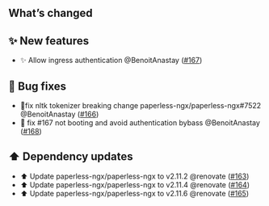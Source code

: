 ## What’s changed

## ✨ New features

- ✨ Allow ingress authentication @BenoitAnastay ([#167](https://github.com/BenoitAnastay/paperless-home-assistant-addon/pull/167))

## 🐛 Bug fixes

- 🐛fix nltk tokenizer breaking change paperless-ngx/paperless-ngx#7522 @BenoitAnastay ([#166](https://github.com/BenoitAnastay/paperless-home-assistant-addon/pull/166))
- 🐛 fix #167 not booting and avoid authentication bybass @BenoitAnastay ([#168](https://github.com/BenoitAnastay/paperless-home-assistant-addon/pull/168))

## ⬆️ Dependency updates

- ⬆️ Update paperless-ngx/paperless-ngx to v2.11.2 @renovate ([#163](https://github.com/BenoitAnastay/paperless-home-assistant-addon/pull/163))
- ⬆️ Update paperless-ngx/paperless-ngx to v2.11.4 @renovate ([#164](https://github.com/BenoitAnastay/paperless-home-assistant-addon/pull/164))
- ⬆️ Update paperless-ngx/paperless-ngx to v2.11.6 @renovate ([#165](https://github.com/BenoitAnastay/paperless-home-assistant-addon/pull/165))
